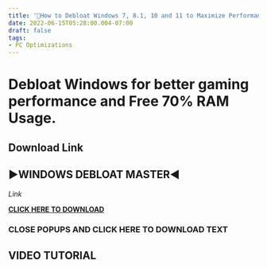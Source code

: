 ```yaml
---
title: '🔧How to Debloat Windows 7, 8.1, 10 and 11 to Maximize Performance.'
date: 2022-06-15T05:28:00.004-07:00
draft: false
tags: 
- PC Optimizations
---
```


Debloat Windows for better gaming performance and Free 70% RAM Usage.
=====================================================================

  

Download Link
-------------

▶WINDOWS DEBLOAT MASTER◀
------------------------

_Link_

[**CLICK HERE TO DOWNLOAD**](https://tinyurl.com/gbytdebloater)  

  

### **CLOSE POPUPS AND CLICK HERE TO DOWNLOAD TEXT**

**VIDEO TUTORIAL**
------------------